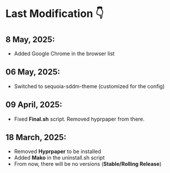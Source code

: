 # Last Modification 👇

## 8 May, 2025:

- Added Google Chrome in the browser list

## 06 May, 2025:

- Switched to sequoia-sddm-theme (customized for the config)

## 09 April, 2025:

- Fixed **Final.sh** script. Removed hyprpaper from there.

## 18 March, 2025:

- Removed **Hyprpaper** to be installed
- Added **Mako** in the uninstall.sh script
- From now, there will be no versions (**Stable/Rolling Release**)
